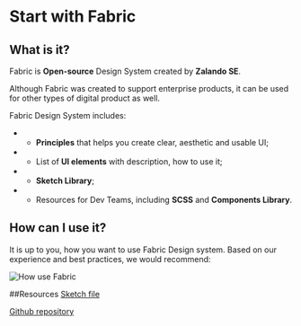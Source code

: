 # Start with Fabric

## What is it?
Fabric is **Open-source** Design System created by **Zalando SE**.

Although Fabric was created to support enterprise products, it can be used for other types of digital product as well.

Fabric Design System includes:
* - **Principles** that helps you create clear, aesthetic and usable UI;
* - List of **UI elements** with description, how to use it;
* - **Sketch Library**;
* - Resources for Dev Teams, including **SCSS** and **Components Library**.

## How can I use it?
It is up to you, how you want to use Fabric Design system. Based on our experience and best practices, we would recommend:

![How use Fabric](src/style/assets/intro1.svg)


##Resources
[Sketch file](/linkneeded)

[Github repository](https://github.com/wholesale-design-system/)
